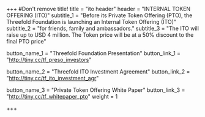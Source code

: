+++
#Don't remove title!
title = "ito header"
header = "INTERNAL TOKEN OFFERING (ITO)"
subtitle_1 = "Before its Private Token Offering (PTO), the Threefold Foundation is launching an Internal Token Offering (ITO)"
subtitle_2 = "for friends, family and ambassadors."
subtitle_3 = "The ITO will raise up to USD 4 million. The Token price will be at a 50% discount to the final PTO price"

button_name_1 = "Threefold Foundation Presentation"
button_link_1 = "http://tiny.cc/tf_preso_investors"

button_name_2 = "Threefold ITO Investment Agreement"
button_link_2 = "http://tiny.cc/tf_ito_investment_agr"

button_name_3 = "Private Token Offering White Paper"
button_link_3 = "http://tiny.cc/tf_whitepaper_pto"
weight = 1

+++
